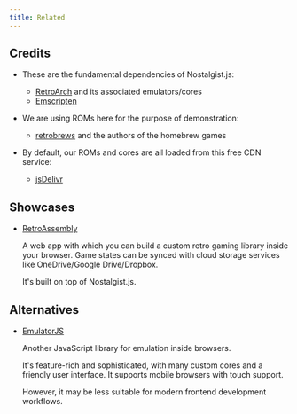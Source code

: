 ```yaml
---
title: Related
---
```


## Credits

+ These are the fundamental dependencies of Nostalgist.js:
  + [RetroArch](https://www.retroarch.com/) and its associated emulators/cores
  + [Emscripten](https://emscripten.org/)

+ We are using ROMs here for the purpose of demonstration:
  + [retrobrews](https://retrobrews.github.io/) and the authors of the homebrew games

+ By default, our ROMs and cores are all loaded from this free CDN service:
  + [jsDelivr](https://www.jsdelivr.com/)

## Showcases
+ [RetroAssembly](https://github.com/arianrhodsandlot/retro-assembly)

  A web app with which you can build a custom retro gaming library inside your browser.
  Game states can be synced with cloud storage services like OneDrive/Google Drive/Dropbox.

  It's built on top of Nostalgist.js.

## Alternatives
+ [EmulatorJS](https://emulatorjs.org/)

  Another JavaScript library for emulation inside browsers.

  It's feature-rich and sophisticated, with many custom cores and a friendly user interface. It supports mobile browsers with touch support.

  However, it may be less suitable for modern frontend development workflows.
